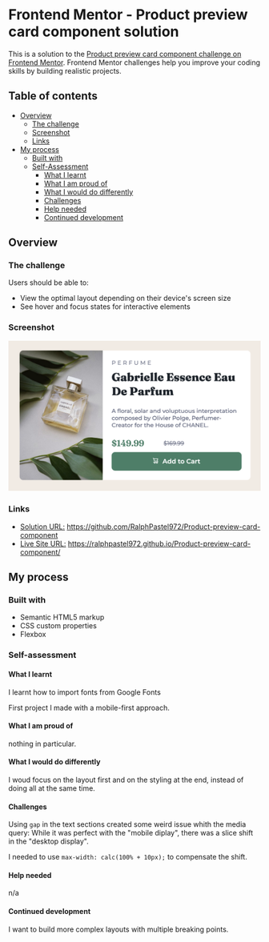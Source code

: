 # Frontend Mentor - Product preview card component solution

This is a solution to the [Product preview card component challenge on Frontend Mentor](https://www.frontendmentor.io/challenges/product-preview-card-component-GO7UmttRfa). Frontend Mentor challenges help you improve your coding skills by building realistic projects.

## Table of contents

- [Overview](#overview)
  - [The challenge](#the-challenge)
  - [Screenshot](#screenshot)
  - [Links](#links)
- [My process](#my-process)
  - [Built with](#built-with)
  - [Self-Assessment](#self-assessment)
    - [What I learnt](#what-i-learnt)
    - [What I am proud of](#what-i-am-proud-of)
    - [What I would do differently](#what-i-would-do-differently)
    - [Challenges](#challenges)
    - [Help needed](#help-needed)
    - [Continued development](#continued-development)

## Overview

### The challenge

Users should be able to:

- View the optimal layout depending on their device's screen size
- See hover and focus states for interactive elements

### Screenshot

![Final result screenshot](./images/screenshot.png)

### Links

- [Solution URL:](https://github.com/RalphPastel972/Product-preview-card-component) https://github.com/RalphPastel972/Product-preview-card-component
- [Live Site URL:](https://ralphpastel972.github.io/Product-preview-card-component/) https://ralphpastel972.github.io/Product-preview-card-component/

## My process

### Built with

- Semantic HTML5 markup
- CSS custom properties
- Flexbox

### Self-assessment

#### What I learnt

I learnt how to import fonts from Google Fonts

First project I made with a mobile-first approach.

#### What I am proud of

nothing in particular.

#### What I would do differently

I woud focus on the layout first and on the styling at the end, instead of doing all at the same time.

#### Challenges

Using `gap` in the text sections created some weird issue whith the media query: While it was perfect with the "mobile diplay", there was a slice shift in the "desktop display".

I needed to use `max-width: calc(100% + 10px);` to compensate the shift.

#### Help needed

n/a

#### Continued development

I want to build more complex layouts with multiple breaking points.
